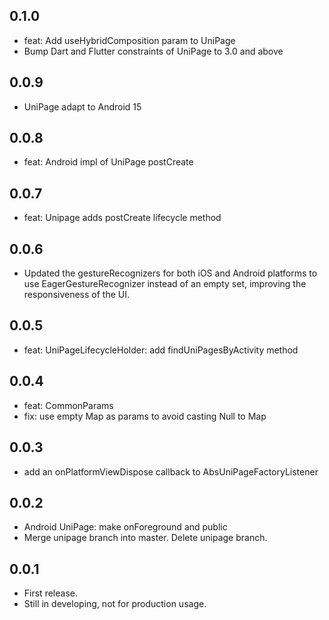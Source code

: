## 0.1.0

- feat: Add useHybridComposition param to UniPage
- Bump Dart and Flutter constraints of UniPage to 3.0 and above

## 0.0.9

- UniPage adapt to Android 15

## 0.0.8

- feat: Android impl of UniPage postCreate

## 0.0.7

- feat: Unipage adds postCreate lifecycle method

## 0.0.6

- Updated the gestureRecognizers for both iOS and Android platforms to use EagerGestureRecognizer instead of an empty set, improving the responsiveness of the UI.

## 0.0.5

- feat: UniPageLifecycleHolder: add findUniPagesByActivity method

## 0.0.4

- feat: CommonParams
- fix: use empty Map as params to avoid casting Null to Map

## 0.0.3

- add an onPlatformViewDispose callback to AbsUniPageFactoryListener

## 0.0.2

- Android UniPage: make onForeground and public
- Merge unipage branch into master. Delete unipage branch.

## 0.0.1

- First release.
- Still in developing, not for production usage.
